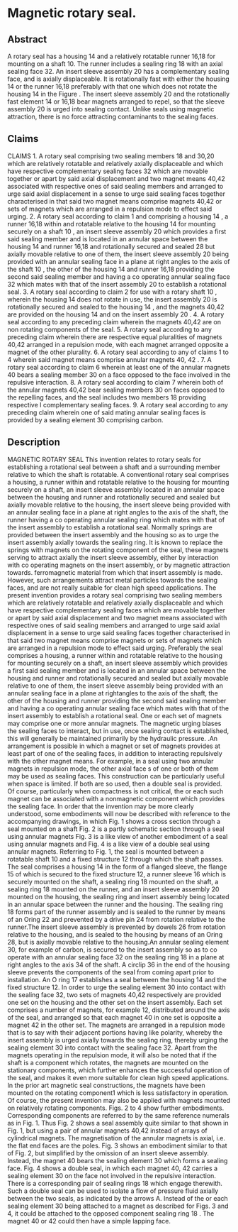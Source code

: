 # Magnetic rotary seal.

## Abstract
A rotary seal has a housing 14 and a relatively rotatable runner 16,18 for mounting on a shaft 10. The runner includes a sealing ring 18 with an axial sealing face 32. An insert sleeve assembly 20 has a complementary sealing face, and is axially displaceable. It is rotationally fast with either the housing 14 or the runner 16,18 preferably with that one which does not rotate the housing 14 in the Figure . The insert sleeve assembly 20 and the rotationally fast element 14 or 16,18 bear magnets arranged to repel, so that the sleeve assembly 20 is urged into sealing contact. Unlike seals using magnetic attraction, there is no force attracting contaminants to the sealing faces.

## Claims
CLAIMS 1. A rotary seal comprising two sealing members 18 and 30,20 which are relatively rotatable and relatively axially displaceable and which have respective complementary sealing faces 32 which are movable together or apart by said axial displacement and two magnet means 40,42 associated with respective ones of said sealing members and arranged to urge said axial displacement in a sense to urge said sealing faces together characterised in that said two magnet means comprise magnets 40,42 or sets of magnets which are arranged in a repulsion mode to effect said urging. 2. A rotary seal according to claim 1 and comprising a housing 14 , a runner 16,18 within and rotatable relative to the housing 14 for mounting securely on a shaft 10 , an insert sleeve assembly 20 which provides a first said sealing member and is located in an annular space between the housing 14 and runner 16,18 and rotationally secured and sealed 28 but axially movable relative to one of them, the insert sleeve assembly 20 being provided with an annular sealing face in a plane at right angles to the axis of the shaft 10 , the other of the housing 14 and runner 16,18 providing the second said sealing member and having a co operating annular sealing face 32 which mates with that of the insert assembly 20 to establish a rotational seal. 3. A rotary seal according to claim 2 for use with a rotary shaft 10 , wherein the housing 14 does not rotate in use, the insert assembly 20 is rotationally secured and sealed to the housing 14 , and the magnets 40,42 are provided on the housing 14 and on the insert assembly 20 . 4. A rotary seal according to any preceding claim wherein the magnets 40,42 are on non rotating components of the seal. 5. A rotary seal according to any preceding claim wherein there are respective equal pluralities of magnets 40,42 arranged in a repulsion mode, with each magnet arranged opposite a magnet of the other plurality. 6. A rotary seal according to any of claims 1 to 4 wherein said magnet means comprise annular magnets 40, 42 . 7. A rotary seal according to claim 6 wherein at least one of the annular magnets 40 bears a sealing member 30 on a face opposed to the face involved in the repulsive interaction. 8. A rotary seal according to claim 7 wherein both of the annular magnets 40,42 bear sealing members 30 on faces opposed to the repelling faces, and the seal includes two members 18 providing respective I complementary sealing faces. 9. A rotary seal according to any preceding claim wherein one of said mating annular sealing faces is provided by a sealing element 30 comprising carbon.

## Description
MAGNETIC ROTARY SEAL This invention relates to rotary seals for establishing a rotational seal between a shaft and a surrounding member relative to which the shaft is rotatable. A conventional rotary seal comprises a housing, a runner within and rotatable relative to the housing for mounting securely on a shaft, an insert sleeve assembly located in an annular space between the housing and runner and rotationally secured and sealed but axially movable relative to the housing, the insert sleeve being provided with an annular sealing face in a plane at right angles to the axis of the shaft, the runner having a co operating annular sealing ring which mates with that of the insert assembly to establish a rotational seal. Normally springs are provided between the insert assembly and the housing so as to urge the insert assembly axially towards the sealing ring. It is known to replace the springs with magnets on the rotating component of the seal, these magnets serving to attract axially the insert sleeve assembly, either by interaction with co operating magnets on the insert assembly, or by magnetic attraction towards. ferromagnetic material from which that insert assembly is made. However, such arrangements attract metal particles towards the sealing faces, and are not really suitable for clean high speed applications. The present invention provides a rotary seal comprising two sealing members which are relatively rotatable and relatively axially displaceable and which have respective complementary sealing faces which are movable together or apart by said axial displacement and two magnet means associated with respective ones of said sealing members and arranged to urge said axial displacement in a sense to urge said sealing faces together characterised in that said two magnet means comprise magnets or sets of magnets which are arranged in a repulsion mode to effect said urging. Preferably the seal comprises a housing, a runner within and rotatable relative to the housing for mounting securely on a shaft, an insert sleeve assembly which provides a first said sealing member and is located in an annular space between the housing and runner and rotationally secured and sealed but axially movable relative to one of them, the insert sleeve assembly being provided with an annular sealing face in a plane at rightangles to the axis of the shaft, the other of the housing and runner providing the second said sealing member and having a co operating annular sealing face which mates with that of the insert assembly to establish a rotational seal. One or each set of magnets may comprise one or more annular magnets. The magnetic urging biases the sealing faces to interact, but in use, once sealing contact is established, this will generally be maintained primarily by the hydraulic pressure. .An arrangement is possible in which a magnet or set of magnets provides at least part of one of the sealing faces, in addition to interacting repulsively with the other magnet means. For example, in a seal using two annular magnets in repulsion mode, the other axial face s of one or both of them may be used as sealing faces. This construction can be particularly useful when space is limited. If both are so used, then a double seal is provided. Of course, particularly when compactness is not critical, the or each such magnet can be associated with a nonmagnetic component which provides the sealing face. In order that the invention may be more clearly understood, some embodiments will now be described with reference to the accompanying drawings, in which Fig. 1 shows a cross section through a seal mounted on a shaft Fig. 2 is a partly schematic section through a seal using annular magnets Fig. 3 is a like view of another embodiment of a seal using annular magnets and Fig. 4 is a like view of a double seal using annular magnets. Referring to Fig. 1, the seal is mounted between a rotatable shaft 10 and a fixed structure 12 through which the shaft passes. The seal comprises a housing 14 in the form of a flanged sleeve, the flange 15 of which is secured to the fixed structure 12, a runner sleeve 16 which is securely mounted on the shaft, a sealing ring 18 mounted on the shaft, a sealing ring 18 mounted on the runner, and an insert sleeve assembly 20 mounted on the housing, the sealing ring and insert assembly being located in an annular space between the runner and the housing. The sealing ring 18 forms part of the runner assembly and is sealed to the runner by means of an Oring 22 and prevented by a drive pin 24 from rotation relative to the runner.The insert sleeve assembly is prevented by dowels 26 from rotation relative to the housing, and is sealed to the housing by means of an Oring 28, but is axially movable relative to the housing.An annular sealing element 30, for example of carbon, is secured to the insert assembly so as to co operate with an annular sealing face 32 on the sealing ring 18 in a plane at right angles to the axis 34 of the shaft. A circlip 36 in the end of the housing sleeve prevents the components of the seal from coming apart prior to installation. An O ring 17 establishes a seal between the housing 14 and the fixed structure 12. In order to urge the sealing element 30 into contact with the sealing face 32, two sets of magnets 40,42 respectively are provided one set on the housing and the other set on the insert assembly. Each set comprises a number of magnets, for example 12, distributed around the axis of the seal, and arranged so that each magnet 40 in one set is opposite a magnet 42 in the other set. The magnets are arranged in a repulsion mode that is to say with their adjacent portions having like polarity, whereby the insert assembly is urged axially towards the sealing ring, thereby urging the sealing element 30 into contact with the sealing face 32. Apart from the magnets operating in the repulsion mode, it will also be noted that if the shaft is a component which rotates, the magnets are mounted on the stationary components, which further enhances the successful operation of the seal, and makes it even more suitable for clean high speed applications. In the prior art magnetic seal constructions, the magnets have been mounted on the rotating component1 which is less satisfactory in operation. Of course, the present invention may also be applied with magnets mounted on relatively rotating components. Figs. 2 to 4 show further embodiments. Corresponding components are referred to by the same reference numerals as in Fig. 1. Thus Fig. 2 shows a seal assembly quite similar to that shown in Fig. 1, but using a pair of annular magnets 40,42 instead of arrays of cylindrical magnets. The magnetisation of the annular magnets is axial, i.e. the flat end faces are the poles. Fig. 3 shows an embodiment similar to that of Fig. 2, but simplified by the omission of an insert sleeve assembly. Instead, the magnet 40 bears the sealing element 30 which forms a sealing face. Fig. 4 shows a double seal, in which each magnet 40, 42 carries a sealing element 30 on the face not involved in the repulsive interaction. There is a corresponding pair of sealing rings 18 which engage therewith. Such a double seal can be used to isolate a flow of pressure fluid axially between the two seals, as indicated by the arrows A. Instead of the or each sealing element 30 being attached to a magnet as described for Figs. 3 and 4, it could be attached to the opposed component sealing ring 18 . The magnet 40 or 42 could then have a simple lapping face.